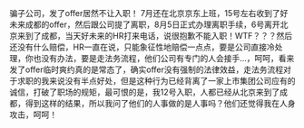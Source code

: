 骗子公司，发了offer居然不让入职！
7月还在北京京东上班，15号左右收到了好未来成都的offer，然后跟公司提了离职，8月5日正式办理离职手续，6号离开北京来到了成都，当天好未来的HR打来电话，说很抱歉不能入职！WTF？？？然后还没有什么赔偿，HR一直在说，只能象征性地赔偿一点点，要是公司直接冷处理，你也没有办法，要是走法务流程，他们公司有专门的人会接手...，呵呵，看来发了offer临时爽约真的是常态了，确实offer没有强制的法律效益，走法务流程对于求职的我来说没有半点好处，但是这种行为已经背离了一家上市集团公司应有的诚信，打破了职场的规矩，最可恨的是，我12号入职，人都已经从北京来到了成都，得到这样的结果，所以我问了他们的人事做的是人事吗？他们还觉得我在人身攻击，呵呵！